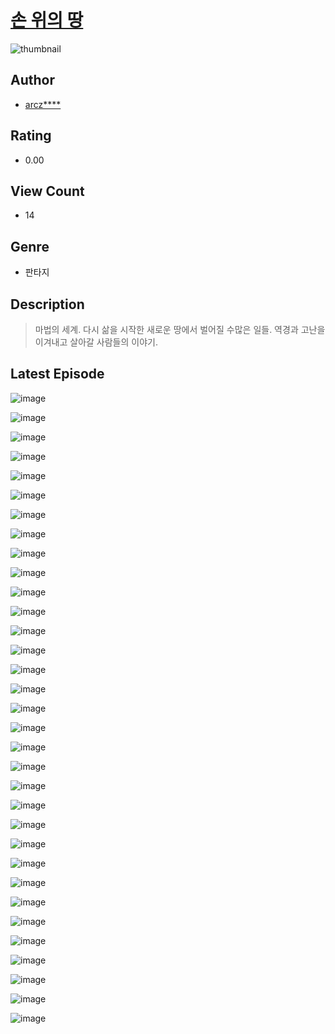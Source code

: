 # [손 위의 땅](https://comic.naver.com/challenge/list?titleId=811026)
![thumbnail](https://image-comic.pstatic.net/user_contents_data/challenge_comic/2023/05/25/upload_4135539433714954340_480x623.jpeg)

## Author
- [arcz****](https://comic.naver.com/artistTitle?id=367162)

## Rating
- 0.00

## View Count
- 14

## Genre
- 판타지

## Description
> 마법의 세계. 다시 삶을 시작한 새로운 땅에서 벌어질 수많은 일들. 역경과 고난을 이겨내고 살아갈 사람들의 이야기.


## Latest Episode
![image](https://image-comic.pstatic.net/user_contents_data/challenge_comic/2023/05/25/367162/upload_3846414266289762872.jpeg)

![image](https://image-comic.pstatic.net/user_contents_data/challenge_comic/2023/05/25/367162/upload_7364564497621594166.jpeg)

![image](https://image-comic.pstatic.net/user_contents_data/challenge_comic/2023/05/25/367162/upload_3473458625087877942.jpeg)

![image](https://image-comic.pstatic.net/user_contents_data/challenge_comic/2023/05/25/367162/upload_4121183304439456819.jpeg)

![image](https://image-comic.pstatic.net/user_contents_data/challenge_comic/2023/05/25/367162/upload_3486685943291196211.jpeg)

![image](https://image-comic.pstatic.net/user_contents_data/challenge_comic/2023/05/25/367162/upload_4049640075718649400.jpeg)

![image](https://image-comic.pstatic.net/user_contents_data/challenge_comic/2023/05/25/367162/upload_7005411223398528310.jpeg)

![image](https://image-comic.pstatic.net/user_contents_data/challenge_comic/2023/05/25/367162/upload_7219328915703621222.jpeg)

![image](https://image-comic.pstatic.net/user_contents_data/challenge_comic/2023/05/25/367162/upload_3617291431982741301.jpeg)

![image](https://image-comic.pstatic.net/user_contents_data/challenge_comic/2023/05/25/367162/upload_3847819222418731106.jpeg)

![image](https://image-comic.pstatic.net/user_contents_data/challenge_comic/2023/05/25/367162/upload_7234250388862690660.jpeg)

![image](https://image-comic.pstatic.net/user_contents_data/challenge_comic/2023/05/25/367162/upload_4049411407327946296.jpeg)

![image](https://image-comic.pstatic.net/user_contents_data/challenge_comic/2023/05/25/367162/upload_3991935515022615350.jpeg)

![image](https://image-comic.pstatic.net/user_contents_data/challenge_comic/2023/05/25/367162/upload_7004284009285237094.jpeg)

![image](https://image-comic.pstatic.net/user_contents_data/challenge_comic/2023/05/25/367162/upload_7378085003066225972.jpeg)

![image](https://image-comic.pstatic.net/user_contents_data/challenge_comic/2023/05/25/367162/upload_7149800194919851061.jpeg)

![image](https://image-comic.pstatic.net/user_contents_data/challenge_comic/2023/05/25/367162/upload_7149011832247968824.jpeg)

![image](https://image-comic.pstatic.net/user_contents_data/challenge_comic/2023/05/25/367162/upload_3630519643471427429.jpeg)

![image](https://image-comic.pstatic.net/user_contents_data/challenge_comic/2023/05/25/367162/upload_7220458093562389349.jpeg)

![image](https://image-comic.pstatic.net/user_contents_data/challenge_comic/2023/05/25/367162/upload_3544721452654944825.jpeg)

![image](https://image-comic.pstatic.net/user_contents_data/challenge_comic/2023/05/25/367162/upload_3906090040105645361.jpeg)

![image](https://image-comic.pstatic.net/user_contents_data/challenge_comic/2023/05/25/367162/upload_7291670175254917431.jpeg)

![image](https://image-comic.pstatic.net/user_contents_data/challenge_comic/2023/05/25/367162/upload_3905573493015929189.jpeg)

![image](https://image-comic.pstatic.net/user_contents_data/challenge_comic/2023/05/25/367162/upload_7377233079237685555.jpeg)

![image](https://image-comic.pstatic.net/user_contents_data/challenge_comic/2023/05/25/367162/upload_4120854343583151969.jpeg)

![image](https://image-comic.pstatic.net/user_contents_data/challenge_comic/2023/05/25/367162/upload_3689346607937380659.jpeg)

![image](https://image-comic.pstatic.net/user_contents_data/challenge_comic/2023/05/25/367162/upload_3775762938295956021.jpeg)

![image](https://image-comic.pstatic.net/user_contents_data/challenge_comic/2023/05/25/367162/upload_7292282598866695225.jpeg)

![image](https://image-comic.pstatic.net/user_contents_data/challenge_comic/2023/05/25/367162/upload_7291381879752896870.jpeg)

![image](https://image-comic.pstatic.net/user_contents_data/challenge_comic/2023/05/25/367162/upload_7077799585685988151.jpeg)

![image](https://image-comic.pstatic.net/user_contents_data/challenge_comic/2023/05/25/367162/upload_4063711650525700706.jpeg)

![image](https://image-comic.pstatic.net/user_contents_data/challenge_comic/2023/05/25/367162/upload_3919088689857193573.jpeg)

![image](https://image-comic.pstatic.net/user_contents_data/challenge_comic/2023/05/25/367162/upload_3618137849002681912.jpeg)
